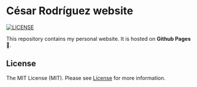 # César Rodríguez website

[![LICENSE](https://img.shields.io/badge/license-MIT-green)](LICENSE)

This repository contains my personal website. It is hosted on **Github Pages** :rocket:.

## License

The MIT License (MIT). Please see [License](LICENSE) for more information.
